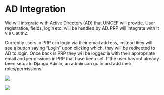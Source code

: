 # AD Integration

We will integrate with Active Directory \(AD\) that UNICEF will provide. User registration, fields, login etc. will be handled by AD. PRP will integrate with it via Oauth2.

Currently users in PRP can login via their email address, instead they will see a button saying “Login” upon clicking which, they will be redirected to AD to login. Once back in PRP they will be logged in with their appropriate email and permissions in PRP that have been set. If the user has not already been setup in Django Admin, an admin can go in and add their roles/permissions.

![](https://lh5.googleusercontent.com/TmtdNj1d6zaxNCsG0amzIzG1BRSMrDGFWkW0iy6ePTl9YvnRj491bp-OF5cny4UxQVkUJLDX1eUeBwRVACYHf5HUvYcmS77Rsf4ZbHlXWSBY2ZywPjSloLcTGRaQ5bt_WNU56oLp)

![](https://lh4.googleusercontent.com/-ribfPPCOOu71qiY1f-y0LC4iQOkPyq8mJm6UytMLJ-LrSdMCmVquBEf63PeLRjgU_F8gkaMmSKAHdIn9zNkkzNuCi8TLiGLNGPLuXQHQNPhXaHOt8Xn4SuVNY2D9NxfBaH7Y8tE)



